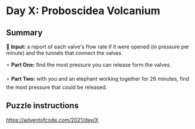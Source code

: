 # Day X: Proboscidea Volcanium

## Summary

📃 **Input:** a report of each valve's flow rate if it were opened (in pressure per minute) and the tunnels that connect the valves.

⭐ **Part One:** find the most pressure you can release form the valves.

⭐ **Part Two:** with you and an elephant working together for 26 minutes, find the most pressure that could be released.

## Puzzle instructions
https://adventofcode.com/2021/day/X